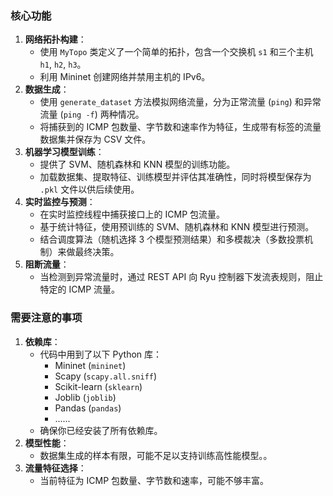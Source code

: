 ### 核心功能

1. **网络拓扑构建**：
   - 使用 `MyTopo` 类定义了一个简单的拓扑，包含一个交换机 `s1` 和三个主机 `h1`, `h2`, `h3`。
   - 利用 Mininet 创建网络并禁用主机的 IPv6。
2. **数据生成**：
   - 使用 `generate_dataset` 方法模拟网络流量，分为正常流量 (`ping`) 和异常流量 (`ping -f`) 两种情况。
   - 将捕获到的 ICMP 包数量、字节数和速率作为特征，生成带有标签的流量数据集并保存为 CSV 文件。
3. **机器学习模型训练**：
   - 提供了 SVM、随机森林和 KNN 模型的训练功能。
   - 加载数据集、提取特征、训练模型并评估其准确性，同时将模型保存为 `.pkl` 文件以供后续使用。
4. **实时监控与预测**：
   - 在实时监控线程中捕获接口上的 ICMP 包流量。
   - 基于统计特征，使用预训练的 SVM、随机森林和 KNN 模型进行预测。
   - 结合调度算法（随机选择 3 个模型预测结果）和多模裁决（多数投票机制）来做最终决策。
5. **阻断流量**：
   - 当检测到异常流量时，通过 REST API 向 Ryu 控制器下发流表规则，阻止特定的 ICMP 流量。

### 需要注意的事项

1. **依赖库**：
   - 代码中用到了以下 Python 库：
     - Mininet (`mininet`)
     - Scapy (`scapy.all.sniff`)
     - Scikit-learn (`sklearn`)
     - Joblib (`joblib`)
     - Pandas (`pandas`)
     - ......
   - 确保你已经安装了所有依赖库。
2. **模型性能**：
   - 数据集生成的样本有限，可能不足以支持训练高性能模型。。
3. **流量特征选择**：
   - 当前特征为 ICMP 包数量、字节数和速率，可能不够丰富。
